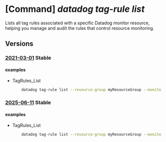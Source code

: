 # [Command] _datadog tag-rule list_

Lists all tag rules associated with a specific Datadog monitor resource, helping you manage and audit the rules that control resource monitoring.

## Versions

### [2021-03-01](/Resources/mgmt-plane/L3N1YnNjcmlwdGlvbnMve30vcmVzb3VyY2Vncm91cHMve30vcHJvdmlkZXJzL21pY3Jvc29mdC5kYXRhZG9nL21vbml0b3JzL3t9L3RhZ3J1bGVz/2021-03-01.xml) **Stable**

<!-- mgmt-plane /subscriptions/{}/resourcegroups/{}/providers/microsoft.datadog/monitors/{}/tagrules 2021-03-01 -->

#### examples

- TagRules_List
    ```bash
        datadog tag-rule list --resource-group myResourceGroup --monitor-name myMonitor
    ```

### [2025-06-11](/Resources/mgmt-plane/L3N1YnNjcmlwdGlvbnMve30vcmVzb3VyY2Vncm91cHMve30vcHJvdmlkZXJzL21pY3Jvc29mdC5kYXRhZG9nL21vbml0b3JzL3t9L3RhZ3J1bGVz/2025-06-11.xml) **Stable**

<!-- mgmt-plane /subscriptions/{}/resourcegroups/{}/providers/microsoft.datadog/monitors/{}/tagrules 2025-06-11 -->

#### examples

- TagRules_List
    ```bash
        datadog tag-rule list --resource-group myResourceGroup --monitor-name myMonitor
    ```
